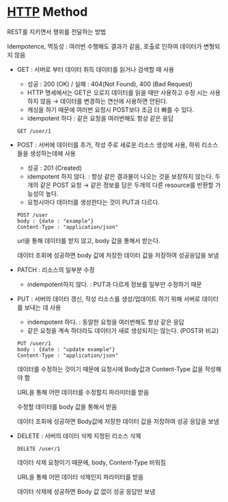 # [HTTP](CE/CN/HTTP.md) Method

REST를 지키면서 행위를 전달하는 방법

Idempotence, 멱등성 : 여러번 수행해도 결과가 같음, 호출로 인하여 데이터가 변형되지 않음

-   GET : 서버로 부터 데이터 취득 데이터를 읽거나 검색할 때 사용
    
    -   성공 : 200 (OK) / 실패 : 404(Not Found), 400 (Bad Request)
    -   HTTP 명세에서는 GET은 오로지 데이터를 읽을 때만 사용하고 수정 시는 사용하지 않음 → 데이터를 변경하는 연산에 사용하면 안된다.
    -   캐싱을 하기 때문에 여러번 요청시 POST보다 조금 더 빠를 수 있다.
    -   idempotent 하다 : 같은 요청을 여러번해도 항상 같은 응답
    
    ```
    GET /user/1
    ```
    
-   POST : 서버에 데이터를 추가, 작성 주로 새로운 리소스 생성에 사용, 하위 리소스들을 생성하는데에 사용
    
    -   성공 : 201 (Created)
    -   idempotent 하지 않다. : 항상 같은 결과물이 나오는 것을 보장하지 않는다. 두 개의 같은 POST 요청 → 같은 정보를 담은 두개의 다른 resource를 반환할 가능성이 높다.
    -   요청시마다 데이터를 생성한다는 것이 PUT과 다르다.
    
    ```
    POST /user
    body : {date : "example"}
    Content-Type : "application/json"
    ```
    
    url을 통해 데이터를 받지 않고, body 값을 통해서 받는다.
    
    데이터 조회에 성공하면 body 값에 저장한 데이터 값을 저장하여 성공응답을 보냄
    
-   PATCH : 리소스의 일부분 수정
    
    -   indempotent하지 않다. : PUT과 다르게 정보를 일부만 수정하기 때문
-   PUT : 서버의 데이터 갱신, 작성 리소스를 생성/업데이트 하기 위해 서버로 데이터를 보내는 데 사용
    
    -   indempotent 하다. : 동알한 요청을 여러번해도 항상 같은 응답
    -   같은 요청을 계속 하더라도 데이터가 새로 생성되지는 않는다. (POST와 비교)
    
    ```
    PUT /user/1
    body : {date : "update example"}
    Content-Type : "application/json"
    ```
    
    데이터를 수정하는 것이기 때문에 요청시에 Body값과 Content-Type 값을 작성해야 함
    
    URL을 통해 어떤 데이터를 수정할지 파라미터를 받음
    
    수정할 데이터를 body 값을 통해서 받음
    
    데이터 조회에 성공하면 Body값에 저장한 데이터 값을 저장하여 성공 응답을 보냄
    
-   DELETE : 서버의 데이터 삭제 지정된 리소스 삭제
    
    ```
    DELETE /user/1
    ```
    
    데이터 삭제 요청이기 때문에, body, Content-Type 비워짐
    
    URL을 통해 어떤 데이터 삭제인지 파라미터를 받음
    
    데이터 삭제에 성공하면 Body 값 없이 성공 응답만 보냄